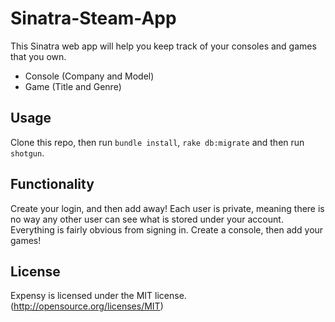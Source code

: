 # Sinatra-Steam-App

This Sinatra web app will help you keep track of your consoles and games that you own.

* Console (Company and Model)
* Game (Title and Genre)

## Usage

Clone this repo, then run `bundle install`, `rake db:migrate` and then run `shotgun`.

## Functionality

Create your login, and then add away!
Each user is private, meaning there is no way any other user can see what is stored under your account.
Everything is fairly obvious from signing in. Create a console, then add your games!

## License
Expensy is licensed under the MIT license. (http://opensource.org/licenses/MIT)
